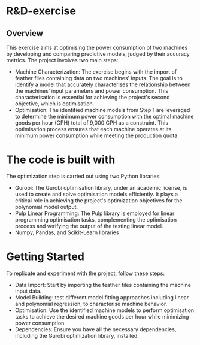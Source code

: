 # R&D-exercise
## Overview
This exercise aims at optimising the power consumption of two machines by developing and comparing predictive models, judged by their accuracy metrics. The project involves two main steps:
* Machine Characterization:
The exercise begins with the import of feather files containing data on two machines' inputs. The goal is to identify a model that accurately characterises the relationship between the machines' input parameters and power consumption. This characterisation is essential for achieving the project's second objective, which is optimisation.
* Optimisation:
The identified machine models from Step 1 are leveraged to determine the minimum power consumption with the optimal machine goods per hour (GPH) total of 9,000 GPH as a constraint. This optimisation process ensures that each machine operates at its minimum power consumption while meeting the production quota.


# The code is built with
The optimization step is carried out using two Python libraries:
* Gurobi: The Gurobi optimisation library, under an academic license, is used to create and solve optimisation models efficiently. It plays a critical role in achieving the project's optimization objectives for the polynomial model output.
* Pulp Linear Programming: The Pulp library is employed for linear programming optimisation tasks, complementing the optimisation process and verifying the output of the testing linear model.
* Numpy, Pandas, and Scikit-Learn libraries


# Getting Started
To replicate and experiment with the project, follow these steps:
* Data Import: Start by importing the feather files containing the machine input data.
* Model Building: test different model fitting approaches including linear and polynomial regression, to characterise machine behavior.
* Optimisation: Use the identified machine models to perform optimisation tasks to achieve the desired machine goods per hour while minimizing power consumption.
* Dependencies: Ensure you have all the necessary dependencies, including the Gurobi optimization library, installed.
  
